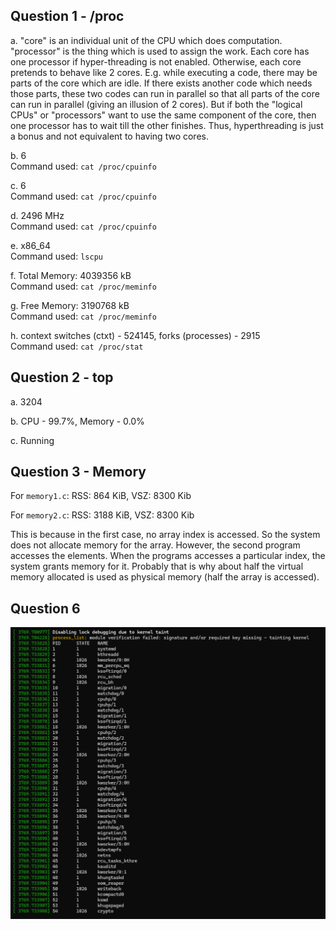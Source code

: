 ## Question 1 - /proc

a. "core" is an individual unit of the CPU which does computation. "processor" is the thing which is used to assign the work. Each core has one processor if hyper-threading is not enabled. Otherwise, each core pretends to behave like 2 cores. E.g. while executing a code, there may be parts of the core which are idle. If there exists another code which needs those parts, these two codes can run in parallel so that all parts of the core can run in parallel (giving an illusion of 2 cores). But if both the "logical CPUs" or "processors" want to use the same component of the core, then one processor has to wait till the other finishes. Thus, hyperthreading is just a bonus and not equivalent to having two cores.

b. 6 <br>
Command used: `cat /proc/cpuinfo`

c. 6 <br>
Command used: `cat /proc/cpuinfo`

d. 2496 MHz <br>
Command used: `cat /proc/cpuinfo`

e. x86\_64 <br>
Command used: `lscpu`

f. Total Memory: 4039356 kB <br>
Command used: `cat /proc/meminfo`

g. Free Memory: 3190768 kB <br>
Command used: `cat /proc/meminfo`

h. context switches (ctxt) - 524145, forks (processes) - 2915 <br>
Command used: `cat /proc/stat`

## Question 2 - top

a. 3204

b. CPU - 99.7%, Memory - 0.0%

c. Running

## Question 3 - Memory

For `memory1.c`:
RSS: 864 KiB, VSZ: 8300 Kib

For `memory2.c`:
RSS: 3188 KiB, VSZ: 8300 Kib

This is because in the first case, no array index is accessed. So the system does not allocate memory for the array. However, the second program accesses the elements. When the programs accesses a particular index, the system grants memory for it. Probably that is why about half the virtual memory allocated is used as physical memory (half the array is accessed).

## Question 6
![Image showing process list](q6/Screenshot_Q6.png)
